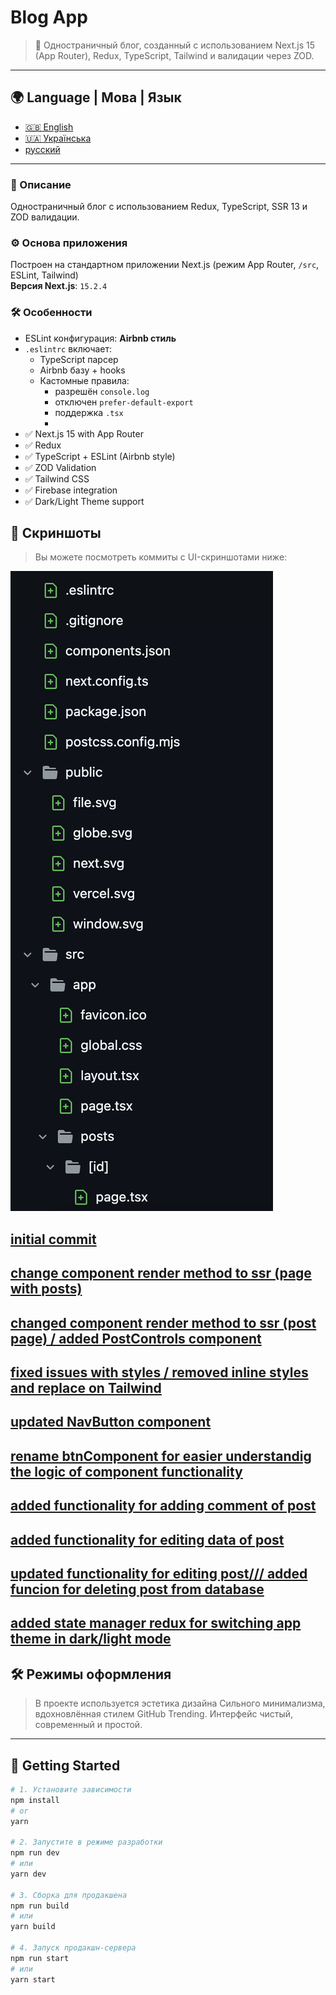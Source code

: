 # Blog App

> 🧠 Одностраничный блог, созданный с использованием Next.js 15 (App Router), Redux, TypeScript, Tailwind и валидации через ZOD.

---

## 🌍 Language | Мова | Язык

- [🇬🇧 English ](./../../../README.MD)
- [🇺🇦 Українська](./../ua/README.MD)
- [русский](./README.MD)

---
### 🧾 Описание
Одностраничный блог с использованием Redux, TypeScript, SSR 13 и ZOD валидации.

### ⚙️ Основа приложения
Построен на стандартном приложении Next.js (режим App Router, `/src`, ESLint, Tailwind)  
**Версия Next.js**: `15.2.4`

### 🛠 Особенности
- ESLint конфигурация: **Airbnb стиль**
- `.eslintrc` включает:
    - TypeScript парсер
    - Airbnb базу + hooks
    - Кастомные правила:
        - разрешён `console.log`
        - отключен `prefer-default-export`
        - поддержка `.tsx`
        - 
- ✅ Next.js 15 with App Router
- ✅ Redux
- ✅ TypeScript + ESLint (Airbnb style)
- ✅ ZOD Validation
- ✅ Tailwind CSS
- ✅ Firebase integration
- ✅ Dark/Light Theme support


## 📸 Скриншоты

> Вы можете посмотреть коммиты с UI-скриншотами ниже:


![Home Screenshot](./../../screenshots/init.png)
## [initial commit](https://github.com/rocolusso/kit-global-test-challenge/commit/d95b228debda8e20caac5d809f16e98869abcecf)

## [change component render method to ssr (page with posts)](https://github.com/rocolusso/kit-global-test-challenge/commit/d95b228debda8e20caac5d809f16e98869abcecf)

## [changed component render method to ssr (post page) / added PostControls component](https://github.com/rocolusso/kit-global-test-challenge/commit/d95b228debda8e20caac5d809f16e98869abcecf)

## [fixed issues with styles / removed inline styles and replace on Tailwind](https://github.com/rocolusso/kit-global-test-challenge/commit/f822e3bff86c74d4cb5b5e660304ee51015f1d64)

## [updated NavButton component](https://github.com/rocolusso/kit-global-test-challenge/commit/c2717dffac1d80360d3fb4ca47e03f5610f37a20)

## [rename btnComponent for easier understandig the logic of component functionality](https://github.com/rocolusso/kit-global-test-challenge/commit/ff13eb906b65e1fcd5316899a2c1d8fd3913910d)

## [added functionality for adding comment of post](https://github.com/rocolusso/kit-global-test-challenge/commit/2a4d2d31d1af725d9cd51cd535d02fa2418c6366)

## [added functionality for editing data of post](https://github.com/rocolusso/kit-global-test-challenge/commit/93d2ddab54370e5dca9859f899a7dc0dcb8e2229)


## [updated functionality for editing post/// added funcion for deleting post from database](https://github.com/rocolusso/kit-global-test-challenge/commit/e97256757a756f309552adef8eaf75bb65e64f45)

## [added state manager redux for switching app theme in dark/light mode](https://github.com/rocolusso/kit-global-test-challenge/commit/446f48818760aa48c4403c4586c6fe64b9e88062)


## 🛠 Режимы оформления

> В проекте используется эстетика дизайна Сильного минимализма, вдохновлённая стилем GitHub Trending. Интерфейс чистый, современный и простой.

---

## 🚀 Getting Started

```zsh
# 1. Установите зависимости
npm install
# or
yarn

# 2. Запустите в режиме разработки
npm run dev
# или
yarn dev

# 3. Сборка для продакшена
npm run build
# или
yarn build

# 4. Запуск продакшн-сервера
npm run start
# или
yarn start
